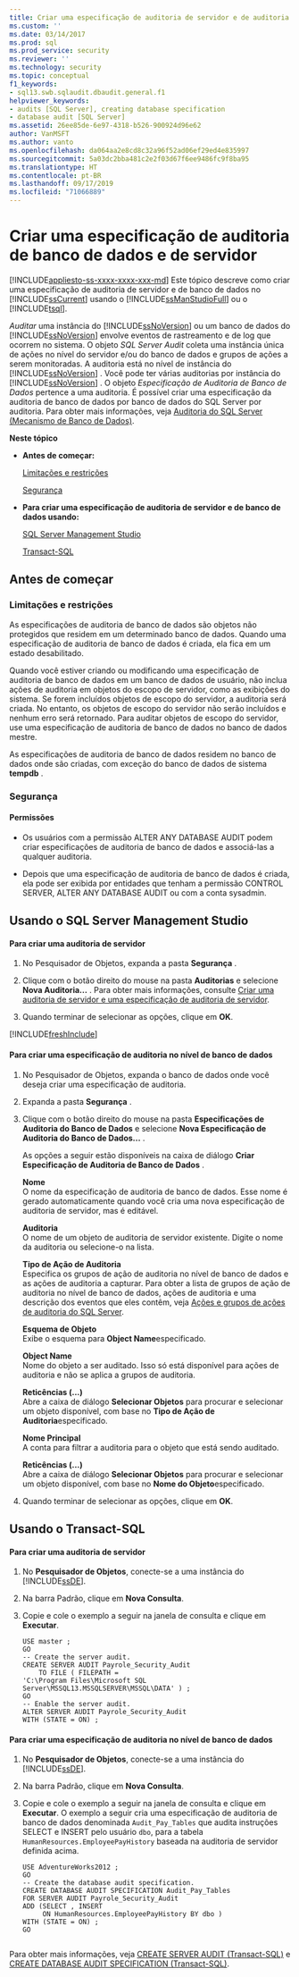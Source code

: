 ```yaml
---
title: Criar uma especificação de auditoria de servidor e de auditoria de banco de dados | Microsoft Docs
ms.custom: ''
ms.date: 03/14/2017
ms.prod: sql
ms.prod_service: security
ms.reviewer: ''
ms.technology: security
ms.topic: conceptual
f1_keywords:
- sql13.swb.sqlaudit.dbaudit.general.f1
helpviewer_keywords:
- audits [SQL Server], creating database specification
- database audit [SQL Server]
ms.assetid: 26ee85de-6e97-4318-b526-900924d96e62
author: VanMSFT
ms.author: vanto
ms.openlocfilehash: da064aa2e8cd8c32a96f52ad06ef29ed4e835997
ms.sourcegitcommit: 5a03dc2bba481c2e2f03d67f6ee9486fc9f8ba95
ms.translationtype: HT
ms.contentlocale: pt-BR
ms.lasthandoff: 09/17/2019
ms.locfileid: "71066889"
---
```

# <a name="create-a-server-audit-and-database-audit-specification"></a>Criar uma especificação de auditoria de banco de dados e de servidor
[!INCLUDE[appliesto-ss-xxxx-xxxx-xxx-md](../../../includes/appliesto-ss-xxxx-xxxx-xxx-md.md)]
  Este tópico descreve como criar uma especificação de auditoria de servidor e de banco de dados no [!INCLUDE[ssCurrent](../../../includes/sscurrent-md.md)] usando o [!INCLUDE[ssManStudioFull](../../../includes/ssmanstudiofull-md.md)] ou o [!INCLUDE[tsql](../../../includes/tsql-md.md)].  
  
 *Auditar* uma instância do [!INCLUDE[ssNoVersion](../../../includes/ssnoversion-md.md)] ou um banco de dados do [!INCLUDE[ssNoVersion](../../../includes/ssnoversion-md.md)] envolve eventos de rastreamento e de log que ocorrem no sistema. O objeto *SQL Server Audit* coleta uma instância única de ações no nível do servidor e/ou do banco de dados e grupos de ações a serem monitoradas. A auditoria está no nível de instância do [!INCLUDE[ssNoVersion](../../../includes/ssnoversion-md.md)] . Você pode ter várias auditorias por instância do [!INCLUDE[ssNoVersion](../../../includes/ssnoversion-md.md)] . O objeto *Especificação de Auditoria de Banco de Dados* pertence a uma auditoria. É possível criar uma especificação da auditoria de banco de dados por banco de dados do SQL Server por auditoria. Para obter mais informações, veja [Auditoria do SQL Server &#40;Mecanismo de Banco de Dados&#41;](../../../relational-databases/security/auditing/sql-server-audit-database-engine.md).  
  
 **Neste tópico**  
  
-   **Antes de começar:**  
  
     [Limitações e restrições](#Restrictions)  
  
     [Segurança](#Security)  
  
-   **Para criar uma especificação de auditoria de servidor e de banco de dados usando:**  
  
     [SQL Server Management Studio](#SSMSProcedure)  
  
     [Transact-SQL](#TsqlProcedure)  
  
##  <a name="BeforeYouBegin"></a> Antes de começar  
  
###  <a name="Restrictions"></a> Limitações e restrições  
 As especificações de auditoria de banco de dados são objetos não protegidos que residem em um determinado banco de dados. Quando uma especificação de auditoria de banco de dados é criada, ela fica em um estado desabilitado.  
  
 Quando você estiver criando ou modificando uma especificação de auditoria de banco de dados em um banco de dados de usuário, não inclua ações de auditoria em objetos do escopo de servidor, como as exibições do sistema. Se forem incluídos objetos de escopo do servidor, a auditoria será criada. No entanto, os objetos de escopo do servidor não serão incluídos e nenhum erro será retornado. Para auditar objetos de escopo do servidor, use uma especificação de auditoria de banco de dados no banco de dados mestre.  
  
 As especificações de auditoria de banco de dados residem no banco de dados onde são criadas, com exceção do banco de dados de sistema **tempdb** .  
  
###  <a name="Security"></a> Segurança  
  
####  <a name="Permissions"></a> Permissões  
  
-   Os usuários com a permissão ALTER ANY DATABASE AUDIT podem criar especificações de auditoria de banco de dados e associá-las a qualquer auditoria.  
  
-   Depois que uma especificação de auditoria de banco de dados é criada, ela pode ser exibida por entidades que tenham a permissão CONTROL SERVER, ALTER ANY DATABASE AUDIT ou com a conta sysadmin.  
  
##  <a name="SSMSProcedure"></a> Usando o SQL Server Management Studio  
  
#### <a name="to-create-a-server-audit"></a>Para criar uma auditoria de servidor  
  
1.  No Pesquisador de Objetos, expanda a pasta **Segurança** .  
  
2.  Clique com o botão direito do mouse na pasta **Auditorias** e selecione **Nova Auditoria...** . Para obter mais informações, consulte [Criar uma auditoria de servidor e uma especificação de auditoria de servidor](../../../relational-databases/security/auditing/create-a-server-audit-and-server-audit-specification.md).  
  
3.  Quando terminar de selecionar as opções, clique em **OK**.  

[!INCLUDE[freshInclude](../../../includes/paragraph-content/fresh-note-steps-feedback.md)]

#### <a name="to-create-a-database-level-audit-specification"></a>Para criar uma especificação de auditoria no nível de banco de dados  
  
1.  No Pesquisador de Objetos, expanda o banco de dados onde você deseja criar uma especificação de auditoria.  
  
2.  Expanda a pasta **Segurança** .  
  
3.  Clique com o botão direito do mouse na pasta **Especificações de Auditoria do Banco de Dados** e selecione **Nova Especificação de Auditoria do Banco de Dados...** .  
  
     As opções a seguir estão disponíveis na caixa de diálogo **Criar Especificação de Auditoria de Banco de Dados** .  
  
     **Nome**  
     O nome da especificação de auditoria de banco de dados. Esse nome é gerado automaticamente quando você cria uma nova especificação de auditoria de servidor, mas é editável.  
  
     **Auditoria**  
     O nome de um objeto de auditoria de servidor existente. Digite o nome da auditoria ou selecione-o na lista.  
  
     **Tipo de Ação de Auditoria**  
     Especifica os grupos de ação de auditoria no nível de banco de dados e as ações de auditoria a capturar. Para obter a lista de grupos de ação de auditoria no nível de banco de dados, ações de auditoria e uma descrição dos eventos que eles contêm, veja [Ações e grupos de ações de auditoria do SQL Server](../../../relational-databases/security/auditing/sql-server-audit-action-groups-and-actions.md).  
  
     **Esquema de Objeto**  
     Exibe o esquema para **Object Name**especificado.  
  
     **Object Name**  
     Nome do objeto a ser auditado. Isso só está disponível para ações de auditoria e não se aplica a grupos de auditoria.  
  
     **Reticências (...)**  
     Abre a caixa de diálogo **Selecionar Objetos** para procurar e selecionar um objeto disponível, com base no **Tipo de Ação de Auditoria**especificado.  
  
     **Nome Principal**  
     A conta para filtrar a auditoria para o objeto que está sendo auditado.  
  
     **Reticências (...)**  
     Abre a caixa de diálogo **Selecionar Objetos** para procurar e selecionar um objeto disponível, com base no **Nome do Objeto**especificado.  
  
4.  Quando terminar de selecionar as opções, clique em **OK**.  
  
##  <a name="TsqlProcedure"></a> Usando o Transact-SQL  
  
#### <a name="to-create-a-server-audit"></a>Para criar uma auditoria de servidor  
  
1.  No **Pesquisador de Objetos**, conecte-se a uma instância do [!INCLUDE[ssDE](../../../includes/ssde-md.md)].  
  
2.  Na barra Padrão, clique em **Nova Consulta**.  
  
3.  Copie e cole o exemplo a seguir na janela de consulta e clique em **Executar**.  
  
    ```  
    USE master ;  
    GO  
    -- Create the server audit.   
    CREATE SERVER AUDIT Payrole_Security_Audit  
        TO FILE ( FILEPATH =   
    'C:\Program Files\Microsoft SQL Server\MSSQL13.MSSQLSERVER\MSSQL\DATA' ) ;   
    GO  
    -- Enable the server audit.   
    ALTER SERVER AUDIT Payrole_Security_Audit   
    WITH (STATE = ON) ;  
    ```  
  
#### <a name="to-create-a-database-level-audit-specification"></a>Para criar uma especificação de auditoria no nível de banco de dados  
  
1.  No **Pesquisador de Objetos**, conecte-se a uma instância do [!INCLUDE[ssDE](../../../includes/ssde-md.md)].  
  
2.  Na barra Padrão, clique em **Nova Consulta**.  
  
3.  Copie e cole o exemplo a seguir na janela de consulta e clique em **Executar**. O exemplo a seguir cria uma especificação de auditoria de banco de dados denominada `Audit_Pay_Tables` que audita instruções SELECT e INSERT pelo usuário `dbo`, para a tabela `HumanResources.EmployeePayHistory` baseada na auditoria de servidor definida acima.  
  
    ```  
    USE AdventureWorks2012 ;   
    GO  
    -- Create the database audit specification.   
    CREATE DATABASE AUDIT SPECIFICATION Audit_Pay_Tables  
    FOR SERVER AUDIT Payrole_Security_Audit  
    ADD (SELECT , INSERT  
         ON HumanResources.EmployeePayHistory BY dbo )   
    WITH (STATE = ON) ;   
    GO  
  
    ```  
  
 Para obter mais informações, veja [CREATE SERVER AUDIT &#40;Transact-SQL&#41;](../../../t-sql/statements/create-server-audit-transact-sql.md) e [CREATE DATABASE AUDIT SPECIFICATION &#40;Transact-SQL&#41;](../../../t-sql/statements/create-database-audit-specification-transact-sql.md).  
  
  
